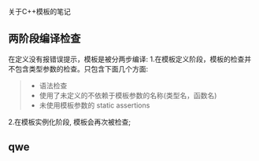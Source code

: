关于C++模板的笔记
## 两阶段编译检查
在定义没有报错误提示，模板是被分两步编译:
1.在模板定义阶段，模板的检查并不包含类型参数的检查。只包含下面几个方面:
> * 语法检查
> * 使用了未定义的不依赖于模板参数的名称(类型名，函数名)
> * 未使用模板参数的 static assertions

2.在模板实例化阶段, 模板会再次被检查;
## qwe